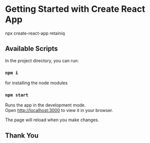 # Getting Started with Create React App
npx create-react-app retainiq

## Available Scripts
In the project directory, you can run:

### `npm i`
for installing the node modules

### `npm start`
Runs the app in the development mode.\
Open [http://localhost:3000](http://localhost:3000) to view it in your browser.

The page will reload when you make changes.
## Thank You
